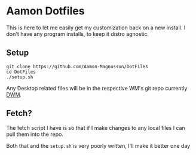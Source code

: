 # Aamon Dotfiles

This is here to let me easily get my customization back on a new install. 
I don't have any program installs, to keep it distro agnostic.

## Setup

```
git clone https://github.com/Aamon-Magnusson/DotFiles
cd DotFiles
./setup.sh
```

Any Desktop related files will be in the respective WM's git repo currently [DWM](https://github.com/Aamon-Magnusson/AamonDwm).

## Fetch?

The fetch script I have is so that if I make changes to any local files I can pull them into the repo.

Both that and the `setup.sh` is very poorly written, I'll make it better one day
